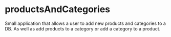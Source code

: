 # productsAndCategories
Small application that allows a user to add new products and categories to a DB. As well as add products to a category or add a category to a product.
